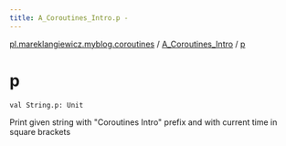 ```yaml
---
title: A_Coroutines_Intro.p - 
---
```


[pl.mareklangiewicz.myblog.coroutines](../index.md) / [A_Coroutines_Intro](index.md) / [p](.)

# p

`val String.p: Unit`

Print given string with "Coroutines Intro" prefix and with current time in square brackets

